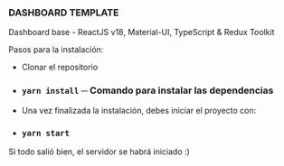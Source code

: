 ### DASHBOARD TEMPLATE

Dashboard base - ReactJS v18, Material-UI, TypeScript & Redux Toolkit

Pasos para la instalación:

- Clonar el repositorio
- ### `yarn install` ─ Comando para instalar las dependencias
- Una vez finalizada la instalación, debes iniciar el proyecto con:
- ### `yarn start`

Si todo salió bien, el servidor se habrá iniciado :)
